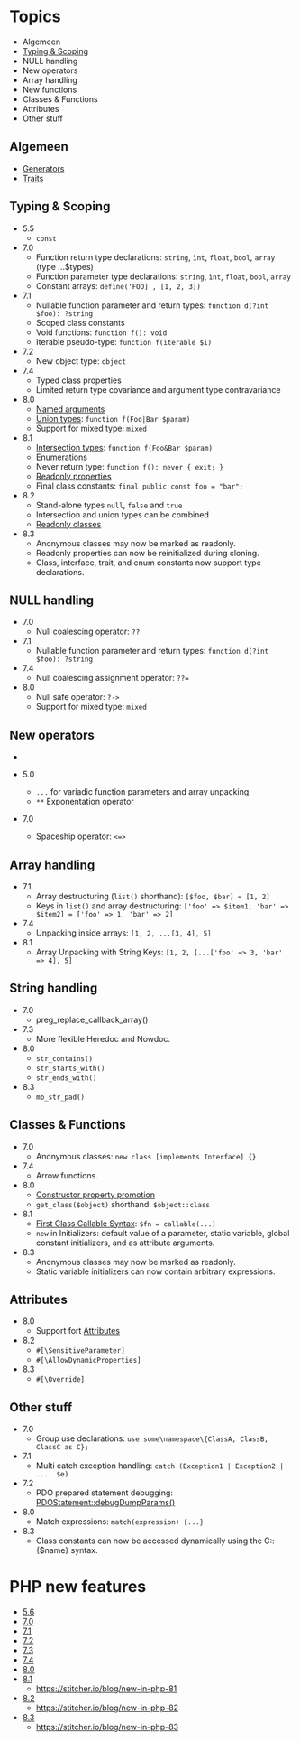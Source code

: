 # Topics

- Algemeen
- [Typing & Scoping]((https://www.php.net/manual/en/language.types.declarations.php))
- NULL handling
- New operators
- Array handling
- New functions
- Classes & Functions
- Attributes
- Other stuff

## Algemeen

- [Generators](https://www.php.net/manual/en/language.generators.overview.php)
- [Traits](https://www.php.net/manual/en/language.oop5.traits.php)

## Typing & Scoping

- 5.5
    - `const`
- 7.0
    - Function return type declarations: `string`, `ìnt`, `float`, `bool`, `array` (type ...$types)
    - Function parameter type declarations: `string`, `ìnt`, `float`, `bool`, `array`
    - Constant arrays: `define('FOO] , [1, 2, 3])`
- 7.1
    - Nullable function parameter and return types: `function d(?int $foo): ?string`
    - Scoped class constants
    - Void functions: `function f(): void`
    - Iterable pseudo-type: `function f(iterable $i)`
- 7.2
    - New object type: `object`
- 7.4
    - Typed class properties
    - Limited return type covariance and argument type contravariance
- 8.0
    - [Named arguments](https://www.php.net/manual/en/functions.arguments.php#functions.named-arguments)
    - [Union types](https://www.php.net/manual/en/language.types.type-system.php#language.types.type-system.composite.union): `function f(Foo|Bar $param)`
    - Support for mixed type: `mixed`
- 8.1
    - [Intersection types](https://www.php.net/manual/en/language.types.type-system.php#language.types.type-system.composite.intersection): `function f(Foo&Bar $param)`
    - [Enumerations](https://www.php.net/manual/en/language.enumerations.php)
    - Never return type: `function f(): never { exit; }`
    - [Readonly properties](https://www.php.net/manual/en/language.oop5.properties.php#language.oop5.properties.readonly-properties)
    - Final class constants: `final public const foo = "bar";`
- 8.2
    - Stand-alone types `null`, `false` and `true`
    - Intersection and union types can be combined
    - [Readonly classes](https://www.php.net/manual/en/language.oop5.basic.php#language.oop5.basic.class.readonly)
- 8.3
    - Anonymous classes may now be marked as readonly.
    - Readonly properties can now be reinitialized during cloning.
    - Class, interface, trait, and enum constants now support type declarations.

## NULL handling

- 7.0
    - Null coalescing operator: `??`
- 7.1
    - Nullable function parameter and return types: `function d(?int $foo): ?string`
- 7.4
    - Null coalescing assignment operator: `??=`
- 8.0
    - Null safe operator: `?->`
    - Support for mixed type: `mixed`

## New operators
- 

- 5.0
    - `...` for variadic function parameters and array unpacking.
    - `**` Exponentation operator
- 7.0
    - Spaceship operator:  `<=>`

## Array handling

- 7.1
    - Array destructuring (`list()` shorthand): `[$foo, $bar] = [1, 2]`
    - Keys in `list()` and array destructuring: `['foo' => $item1, 'bar' => $item2] = ['foo' => 1, 'bar' => 2]`
- 7.4
    - Unpacking inside arrays: `[1, 2, ...[3, 4], 5]`
- 8.1
    - Array Unpacking with String Keys: `[1, 2, [...['foo' => 3, 'bar' => 4], 5]`

## String handling

- 7.0
    - preg_replace_callback_array()
- 7.3
    - More flexible Heredoc and Nowdoc.
- 8.0
    - `str_contains()`
    - `str_starts_with()`
    - `str_ends_with()`
- 8.3
    - `mb_str_pad()`

## Classes & Functions

- 7.0
    - Anonymous classes: `new class [implements Interface] {}`
- 7.4
    - Arrow functions.
- 8.0
    - [Constructor property promotion](https://www.php.net/manual/en/language.oop5.decon.php#language.oop5.decon.constructor.promotion)
    - `get_class($object)` shorthand: `$object::class`
- 8.1
    - [First Class Callable Syntax](https://www.php.net/manual/en/functions.first_class_callable_syntax.php): `$fn = callable(...)`
    - `new` in Initializers: default value of a parameter, static variable, global constant initializers, and as
      attribute arguments.
- 8.3
    - Anonymous classes may now be marked as readonly.
    - Static variable initializers can now contain arbitrary expressions.

## Attributes

- 8.0
    - Support fort [Attributes](https://www.php.net/manual/en/language.attributes.php)
- 8.2
    - `#[\SensitiveParameter]`
    - `#[\AllowDynamicProperties]`
- 8.3
    - `#[\Override]`

## Other stuff

- 7.0
    - Group use declarations: `use some\namespace\{ClassA, ClassB, ClassC as C};`
- 7.1
    - Multi catch exception handling: `catch (Exception1 | Exception2 | .... $e)`
- 7.2
    - PDO prepared statement
      debugging: [PDOStatement::debugDumpParams() ](https://www.php.net/manual/en/pdostatement.debugdumpparams.php)
- 8.0
    - Match expressions: `match(expression) {...}`
- 8.3
    - Class constants can now be accessed dynamically using the C::{$name} syntax.

# PHP new features

- [5.6](https://www.php.net/manual/en/migration56.new-features.php)
- [7.0](https://www.php.net/manual/en/migration70.new-features.php)
- [7.1](https://www.php.net/manual/en/migration71.new-features.php)
- [7.2](https://www.php.net/manual/en/migration72.new-features.php)
- [7.3](https://www.php.net/manual/en/migration73.new-features.php)
- [7.4](https://www.php.net/manual/en/migration74.new-features.php)
- [8.0](https://www.php.net/manual/en/migration80.new-features.php)
- [8.1](https://www.php.net/manual/en/migration81.new-features.php)
    - https://stitcher.io/blog/new-in-php-81
- [8.2](https://www.php.net/manual/en/migration82.new-features.php)
    - https://stitcher.io/blog/new-in-php-82
- [8.3](https://www.php.net/manual/en/migration83.new-features.php)
    - https://stitcher.io/blog/new-in-php-83
